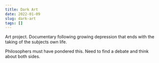 ```yaml
---
title: Dark Art
date: 2022-01-09
slug: dark-art
tags: []
---
```


Art project. Documentary following growing depression that ends with the taking of the subjects own life.

Philosophers must have pondered this. Need to find a debate and think about both sides.


